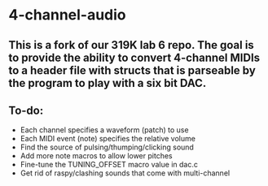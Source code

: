 # 4-channel-audio

## This is a fork of our 319K lab 6 repo. The goal is to provide the ability to convert 4-channel MIDIs to a header file with structs that is parseable by the program to play with a six bit DAC.

## To-do:
* Each channel specifies a waveform (patch) to use
* Each MIDI event (note) specifies the relative volume 
* Find the source of pulsing/thumping/clicking sound
* Add more note macros to allow lower pitches
* Fine-tune the TUNING_OFFSET macro value in dac.c
* Get rid of raspy/clashing sounds that come with multi-channel
